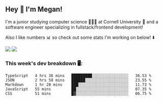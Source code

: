 ## Hey 👋 I'm Megan! 
I'm a junior studying computer science 👩🏻‍💻 at Cornell University 🐻 and a software engineer specializing in fullstack/frontend development!

Also I like numbers 📊 so check out some stats I'm working on below! ⬇️

<img src="https://github-readme-stats.vercel.app/api?username=meganyin13&show_icons=true&hide=stars&count_private=true" />

<img src="https://github-readme-stats.vercel.app/api/top-langs/?username=meganyin13&layout=compact&hide=Jupyter%20Notebook" />

### This week's dev breakdown 🖥:
<!--START_SECTION:waka-->
```text
TypeScript   4 hrs 36 mins   █████████░░░░░░░░░░░░░░░░   36.53 % 
JSON         2 hrs 58 mins   ██████░░░░░░░░░░░░░░░░░░░   23.55 % 
Markdown     1 hr 28 mins    ███░░░░░░░░░░░░░░░░░░░░░░   11.73 % 
JavaScript   55 mins         ██░░░░░░░░░░░░░░░░░░░░░░░   07.35 % 
CSS          51 mins         █▓░░░░░░░░░░░░░░░░░░░░░░░   06.75 % 
```
<!--END_SECTION:waka-->